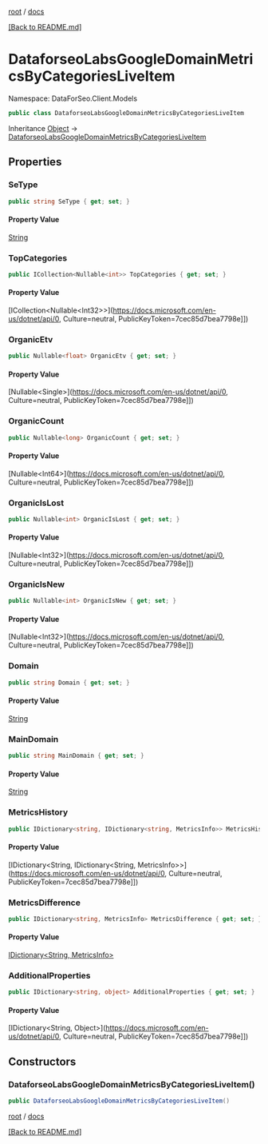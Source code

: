 [root](./../ "root") / [docs](./ "docs")

[[Back to README.md]](./../README.md "[Back to README.md]")

# DataforseoLabsGoogleDomainMetricsByCategoriesLiveItem

Namespace: DataForSeo.Client.Models

```csharp
public class DataforseoLabsGoogleDomainMetricsByCategoriesLiveItem
```

Inheritance [Object](https://docs.microsoft.com/en-us/dotnet/api/Object) → [DataforseoLabsGoogleDomainMetricsByCategoriesLiveItem](./DataforseoLabsGoogleDomainMetricsByCategoriesLiveItem.md)

## Properties

### **SeType**

```csharp
public string SeType { get; set; }
```

#### Property Value

[String](https://docs.microsoft.com/en-us/dotnet/api/String)<br>

### **TopCategories**

```csharp
public ICollection<Nullable<int>> TopCategories { get; set; }
```

#### Property Value

[ICollection&lt;Nullable&lt;Int32&gt;&gt;](https://docs.microsoft.com/en-us/dotnet/api/0, Culture=neutral, PublicKeyToken=7cec85d7bea7798e]])<br>

### **OrganicEtv**

```csharp
public Nullable<float> OrganicEtv { get; set; }
```

#### Property Value

[Nullable&lt;Single&gt;](https://docs.microsoft.com/en-us/dotnet/api/0, Culture=neutral, PublicKeyToken=7cec85d7bea7798e]])<br>

### **OrganicCount**

```csharp
public Nullable<long> OrganicCount { get; set; }
```

#### Property Value

[Nullable&lt;Int64&gt;](https://docs.microsoft.com/en-us/dotnet/api/0, Culture=neutral, PublicKeyToken=7cec85d7bea7798e]])<br>

### **OrganicIsLost**

```csharp
public Nullable<int> OrganicIsLost { get; set; }
```

#### Property Value

[Nullable&lt;Int32&gt;](https://docs.microsoft.com/en-us/dotnet/api/0, Culture=neutral, PublicKeyToken=7cec85d7bea7798e]])<br>

### **OrganicIsNew**

```csharp
public Nullable<int> OrganicIsNew { get; set; }
```

#### Property Value

[Nullable&lt;Int32&gt;](https://docs.microsoft.com/en-us/dotnet/api/0, Culture=neutral, PublicKeyToken=7cec85d7bea7798e]])<br>

### **Domain**

```csharp
public string Domain { get; set; }
```

#### Property Value

[String](https://docs.microsoft.com/en-us/dotnet/api/String)<br>

### **MainDomain**

```csharp
public string MainDomain { get; set; }
```

#### Property Value

[String](https://docs.microsoft.com/en-us/dotnet/api/String)<br>

### **MetricsHistory**

```csharp
public IDictionary<string, IDictionary<string, MetricsInfo>> MetricsHistory { get; set; }
```

#### Property Value

[IDictionary&lt;String, IDictionary&lt;String, MetricsInfo&gt;&gt;](https://docs.microsoft.com/en-us/dotnet/api/0, Culture=neutral, PublicKeyToken=7cec85d7bea7798e]])<br>

### **MetricsDifference**

```csharp
public IDictionary<string, MetricsInfo> MetricsDifference { get; set; }
```

#### Property Value

[IDictionary&lt;String, MetricsInfo&gt;](./MetricsInfo.md)<br>

### **AdditionalProperties**

```csharp
public IDictionary<string, object> AdditionalProperties { get; set; }
```

#### Property Value

[IDictionary&lt;String, Object&gt;](https://docs.microsoft.com/en-us/dotnet/api/0, Culture=neutral, PublicKeyToken=7cec85d7bea7798e]])<br>

## Constructors

### **DataforseoLabsGoogleDomainMetricsByCategoriesLiveItem()**

```csharp
public DataforseoLabsGoogleDomainMetricsByCategoriesLiveItem()
```

[root](./../ "root") / [docs](./ "docs")

[[Back to README.md]](./../README.md "[Back to README.md]")